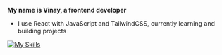 **My name is Vinay, a frontend developer**
- I use React with JavaScript and TailwindCSS, currently learning and building projects

[![My Skills](https://skillicons.dev/icons?i=nodejs,express,js,react,tailwind,appwrite,github,figma,cpp&perline=16)](https://github.com/antoinekllee)
